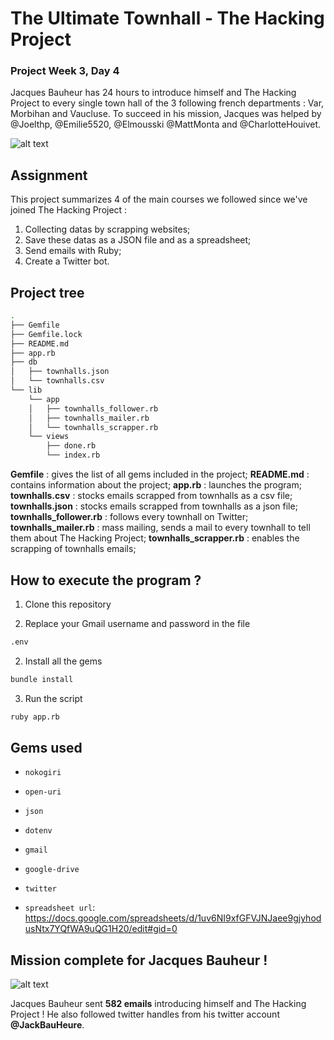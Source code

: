 # The Ultimate Townhall - The Hacking Project
### Project Week 3, Day 4


Jacques Bauheur has 24 hours to introduce himself and The Hacking Project to every single town hall of the 3 following french departments : Var, Morbihan and Vaucluse.
To succeed in his mission, Jacques was helped by @Joelthp, @Emilie5520, @Elmousski @MattMonta and @CharlotteHouivet.


![alt text](http://image.noelshack.com/fichiers/2018/42/4/1539879144-capture-d-ecran-2018-10-18-a-16-47-15.png)


## Assignment

This project summarizes 4 of the main courses we followed since we've joined The Hacking Project : 
1. Collecting datas by scrapping websites;
2. Save these datas as a JSON file and as a spreadsheet;
3. Send emails with Ruby;
4. Create a Twitter bot. 

## Project tree 

```sh
.
├── Gemfile
├── Gemfile.lock
├── README.md
├── app.rb
├── db
│   ├── townhalls.json
│   └── townhalls.csv
└── lib
    └── app
    │   ├── townhalls_follower.rb
    │   ├── townhalls_mailer.rb
    │   └── townhalls_scrapper.rb
    └── views
        ├── done.rb
        └── index.rb
```

**Gemfile** :  gives the list of all gems included in the project;
**README.md** : contains information about the project;
**app.rb** : launches the program;
**townhalls.csv** : stocks emails scrapped from townhalls as a csv file;
**townhalls.json** : stocks emails scrapped from townhalls as a json file;
**townhalls_follower.rb** : follows every townhall on Twitter;
**townhalls_mailer.rb** : mass mailing, sends a mail to every townhall to tell them about The Hacking Project;
**townhalls_scrapper.rb** : enables the scrapping of townhalls emails; 

## How to execute the program ? 

1. Clone this repository

2. Replace your Gmail username and password in the file
```sh
.env
```
2. Install all the gems
```sh
bundle install
```
3. Run the script
```sh
ruby app.rb
```

## Gems used

- `nokogiri` 
- `open-uri`
- `json`
- `dotenv`
- `gmail`
- `google-drive`
- `twitter`

- `spreadsheet url`: https://docs.google.com/spreadsheets/d/1uv6NI9xfGFVJNJaee9gjyhodusNtx7YQfWA9uQG1H20/edit#gid=0


## Mission complete for Jacques Bauheur !

![alt text](http://image.noelshack.com/fichiers/2018/42/4/1539885175-capture-d-ecran-2018-10-18-a-19-52-27.png)

Jacques Bauheur sent __582 emails__ introducing himself and The Hacking Project !
He also followed twitter handles from his twitter account __@JackBauHeure__. 




